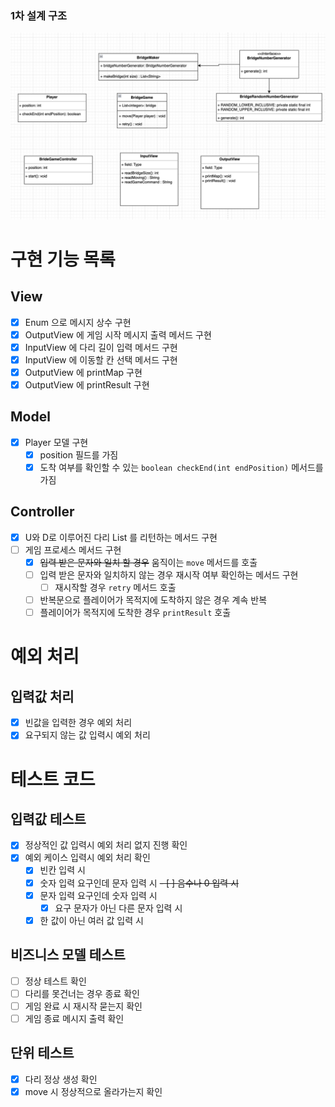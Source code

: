 ### 1차 설계 구조
![img.png](img.png)

# 구현 기능 목록

## View
- [X] Enum 으로 메시지 상수 구현
- [X] OutputView 에 게임 시작 메시지 출력 메서드 구현
- [X] InputView 에 다리 길이 입력 메서드 구현
- [X] InputView 에 이동할 칸 선택 메서드 구현
- [X] OutputView 에 printMap 구현
- [X] OutputView 에 printResult 구현

## Model
- [X] Player 모델 구현
  - [X] position 필드를 가짐
  - [X] 도착 여부를 확인할 수 있는 `boolean checkEnd(int endPosition)` 메서드를 가짐

## Controller
- [X] U와 D로 이루어진 다리 List 를 리턴하는 메서드 구현
- [ ] 게임 프로세스 메서드 구현
  - [X] ~~입력 받은 문자와 일치 할 경우~~ 움직이는 `move` 메서드를 호출
  - [ ] 입력 받은 문자와 일치하지 않는 경우 재시작 여부 확인하는 메서드 구현
    - [ ] 재시작할 경우 `retry` 메서드 호출
  - [ ] 반복문으로 플레이어가 목적지에 도착하지 않은 경우 계속 반복
  - [ ] 플레이어가 목적지에 도착한 경우 `printResult` 호출

# 예외 처리
## 입력값 처리
- [X] 빈값을 입력한 경우 예외 처리
- [X] 요구되지 않는 값 입력시 예외 처리

# 테스트 코드
## 입력값 테스트
- [X] 정상적인 값 입력시 예외 처리 없지 진행 확인
- [X] 예외 케이스 입력시 예외 처리 확인
  - [X] 빈칸 입력 시
  - [X] 숫자 입력 요구인데 문자 입력 시
    ~~- [ ] 음수나 0 입력 시~~
  - [X] 문자 입력 요구인데 숫자 입력 시
    - [X] 요구 문자가 아닌 다른 문자 입력 시
  - [X] 한 값이 아닌 여러 값 입력 시
## 비즈니스 모델 테스트
- [ ] 정상 테스트 확인
- [ ] 다리를 못건너는 경우 종료 확인
- [ ] 게임 완료 시 재시작 묻는지 확인
- [ ] 게임 종료 메시지 출력 확인
## 단위 테스트
- [X] 다리 정상 생성 확인
- [X] move 시 정상적으로 올라가는지 확인
